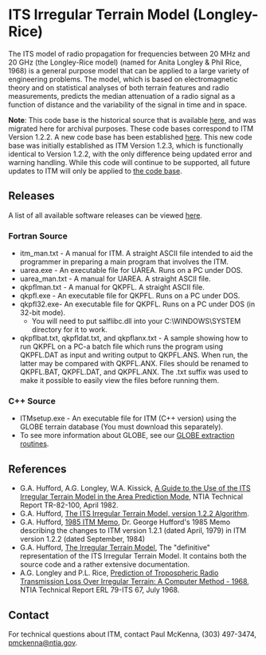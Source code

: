 # ITS Irregular Terrain Model (Longley-Rice)

The ITS model of radio propagation for frequencies between 20 MHz and 20 GHz (the Longley-Rice model) (named for Anita Longley & Phil Rice, 1968) is a general purpose model that can be applied to a large variety of engineering problems. The model, which is based on electromagnetic theory and on statistical analyses of both terrain features and radio measurements, predicts the median attenuation of a radio signal as a function of distance and the variability of the signal in time and in space.

**Note**: This code base is the historical source that is available [here](https://www.its.bldrdoc.gov/resources/radio-propagation-software/itm/itm.aspx), and was migrated here for archival purposes.  These code bases correspond to ITM Version 1.2.2.  A new code base has been established [here](https://github.com/NTIA/itm).  This new code base was initially established as ITM Version 1.2.3, which is functionally identical to Version 1.2.2, with the only difference being updated error and warning handling.  While this code will continue to be supported, all future updates to ITM will only be applied to [the code base](https://github.com/NTIA/itm).

## Releases

A list of all available software releases can be viewed [here](https://github.com/NTIA/itm-longley-rice/releases).

### Fortran Source ###

* itm_man.txt - A manual for ITM. A straight ASCII file intended to aid the programmer in preparing a main program that involves the ITM.
* uarea.exe - An executable file for UAREA. Runs on a PC under DOS.
* uarea_man.txt - A manual for UAREA. A straight ASCII file.
* qkpflman.txt - A manual for QKPFL. A straight ASCII file.
* qkpfl.exe - An executable file for QKPFL. Runs on a PC under DOS.
* qkpfl32.exe- An executable file for QKPFL. Runs on a PC under DOS (in 32-bit mode).
    * You will need to put salflibc.dll into your C:\WINDOWS\SYSTEM directory for it to work.
* qkpflbat.txt, qkpfldat.txt, and qkpflanx.txt - A sample showing how to run QKPFL on a PC-a batch file which runs the program using QKPFL.DAT as input and writing output to QKPFL.ANS. When run, the latter may be compared with QKPFL.ANX. Files should be renamed to QKPFL.BAT, QKPFL.DAT, and QKPFL.ANX. The .txt suffix was used to make it possible to easily view the files before running them.

### C++ Source ###

* ITMsetup.exe - An executable file for ITM (C++ version) using the GLOBE terrain database (You must download this separately).
* To see more information about GLOBE, see our [GLOBE extraction routines](https://www.its.bldrdoc.gov/resources/radio-propagation-software/globe/globe-10-elevation-extraction-subroutines.aspx).

## References

* G.A. Hufford, A.G. Longley, W.A. Kissick, [A Guide to the Use of the ITS Irregular Terrain Model in the Area Prediction Mode](https://www.its.bldrdoc.gov/publications/details.aspx?pub=2091), NTIA Technical Report TR-82-100, April 1982.
* G.A. Hufford, [The ITS Irregular Terrain Model, version 1.2.2 Algorithm](https://www.its.bldrdoc.gov/media/50676/itm_alg.pdf).
* G.A. Hufford, [1985 ITM Memo](https://www.its.bldrdoc.gov/media/50675/Hufford_1985_Memo.pdf), Dr. George Hufford's 1985 Memo describing the changes to ITM version 1.2.1 (dated April, 1979) in ITM version 1.2.2 (dated September, 1984)
* G.A. Hufford, [The Irregular Terrain Model](https://www.its.bldrdoc.gov/media/50674/itm.pdf), The "definitive" representation of the ITS Irregular Terrain Model. It contains both the source code and a rather extensive documentation.
* A.G. Longley and P.L. Rice, [Prediction of Tropospheric Radio Transmission Loss Over Irregular Terrain: A Computer Method - 1968](https://www.its.bldrdoc.gov/publications/details.aspx?pub=2784), NTIA Technical Report ERL 79-ITS 67, July 1968.

## Contact

For technical questions about ITM, contact Paul McKenna, (303) 497-3474, pmckenna@ntia.gov.